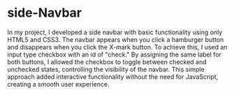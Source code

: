 # side-Navbar
In my project, I developed a side navbar with basic functionality using only HTML5 and CSS3. The navbar appears when you click a hamburger button and disappears when you click the X-mark button. To achieve this, I used an input type checkbox with an id of "check." By assigning the same label for both buttons, I allowed the checkbox to toggle between checked and unchecked states, controlling the visibility of the navbar. This simple approach added interactive functionality without the need for JavaScript, creating a smooth user experience.
